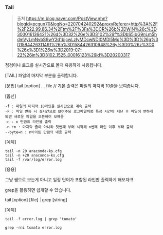 ### Tail

> 출처  https://m.blog.naver.com/PostView.nhn?blogId=pcgun70&logNo=220704240292&proxyReferer=http%3A%2F%2F222.99.86.34%2Ftm%2F%3Fa%3DCR%26b%3DWIN%26c%3D300016136421%26d%3D32%26e%3D3102%26f%3DbS5ibG9nLm5hdmVyLmNvbS9wY2d1bjcwLzIyMDcwNDI0MDI5Mg%3D%3D%26g%3D1584426311491%26h%3D1584426310948%26y%3D0%26z%3D0%26x%3D1%26w%3D2019-07-22%26in%3D3102_1525_00016123%26id%3D20200317 

점검이나 로그를 실시간으로 볼때 유용하게 사용됩니다.

[TAIL] 파일의 마지막 부분을 출력합니다.

[문법] tail [option] ... file // 기본 출력은 파일의 마지막 10줄을 보여줍니다.

[옵션]

```
-f : 파일의 마지막 10라인을 실시간으로 계속 출력
-F : 파일 변동 시 실시간으로 보여주되 로그파일처럼 특정 시간이 지난 후 파일이 변하게 되면 새로운 파일을 오픈하여 보여줌
-n : n 만큼의 라인을 출력
-n +n : 마지막 줄이 아니라 첫번째 부터 시작해 n번째 라인 이후 부터 출력
--byte=n : n바이트 만큼의 내용 출력
```

[예제]

```
tail -n 20 anaconda-ks.cfg 
tail -n +20 anaconda-ks.cfg
tail -f /var/log/error.log
```

[응용]

그냥 쌩으로 보는게 아니고 일정 단어가 포함된 라인만 출력하게 해보자!!! 

grep을 활용하면 쉽게할 수 있습니다.

tail [option] [file] | grep [string]

[예제]

```
tail -f error.log | grep 'tomato'

grep -rni tomato error.log
```

